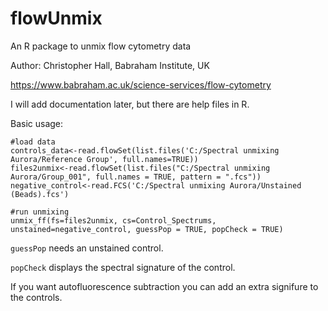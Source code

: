 # flowUnmix
An R package to unmix flow cytometry data

Author: Christopher Hall, Babraham Institute, UK

https://www.babraham.ac.uk/science-services/flow-cytometry

I will add documentation later, but there are help files in R.


Basic usage:

```
#load data
controls_data<-read.flowSet(list.files('C:/Spectral unmixing Aurora/Reference Group', full.names=TRUE))
files2unmix<-read.flowSet(list.files("C:/Spectral unmixing Aurora/Group_001", full.names = TRUE, pattern = ".fcs"))
negative_control<-read.FCS('C:/Spectral unmixing Aurora/Unstained (Beads).fcs')

#run unmixing
unmix_ff(fs=files2unmix, cs=Control_Spectrums, unstained=negative_control, guessPop = TRUE, popCheck = TRUE)
```
```guessPop``` needs an unstained control.

```popCheck``` displays the spectral signature of the control.

If you want autofluorescence subtraction you can add an extra signifure to the controls.
